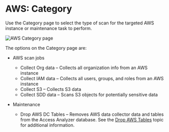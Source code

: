 # AWS: Category

Use the Category page to select the type of scan for the targeted AWS instance or maintenance task
to perform.

![AWS Category page](/img/product_docs/accessanalyzer/12.0/admin/datacollector/adinventory/category.webp)

The options on the Category page are:

- AWS scan jobs

    - Collect Org data – Collects all organization info from an AWS instance
    - Collect IAM data – Collects all users, groups, and roles from an AWS instance
    - Collect S3 – Collects S3 data
    - Collect SDD data – Scans S3 objects for potentially sensitive data

- Maintenance

    - Drop AWS DC Tables – Removes AWS data collector data and tables from the Access Analyzer
      database. See the [Drop AWS Tables](/docs/accessanalyzer/12.0/admin/datacollector/aws/droptables.md) topic for additional information.
